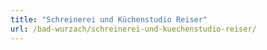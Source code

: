```yaml
---
title: "Schreinerei und Küchenstudio Reiser"
url: /bad-wurzach/schreinerei-und-kuechenstudio-reiser/
---
```

